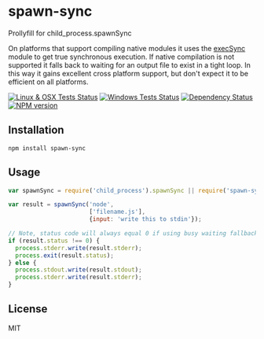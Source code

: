 # spawn-sync

Prollyfill for child_process.spawnSync

On platforms that support compiling native modules it uses the [execSync](https://www.npmjs.org/package/execSync) module to get true synchronous execution.  If native compilation is not supported it falls back to waiting for an output file to exist in a tight loop.  In this way it gains excellent cross platform support, but don't expect it to be efficient on all platforms.

[![Linux & OSX Tests Status](https://img.shields.io/travis/ForbesLindesay/spawn-sync/master.svg?label=Linux%20%26%20OSX%20Tests)](https://travis-ci.org/ForbesLindesay/spawn-sync)
[![Windows Tests Status](https://img.shields.io/appveyor/ci/ForbesLindesay/spawn-sync.svg?label=Windows%20Tests)](https://ci.appveyor.com/project/ForbesLindesay/spawn-sync)
[![Dependency Status](https://img.shields.io/gemnasium/ForbesLindesay/spawn-sync.svg)](https://gemnasium.com/ForbesLindesay/spawn-sync)
[![NPM version](https://img.shields.io/npm/v/spawn-sync.svg)](http://badge.fury.io/js/spawn-sync)

## Installation

    npm install spawn-sync


## Usage

```js
var spawnSync = require('child_process').spawnSync || require('spawn-sync');

var result = spawnSync('node',
                       ['filename.js'],
                       {input: 'write this to stdin'});

// Note, status code will always equal 0 if using busy waiting fallback
if (result.status !== 0) {
  process.stderr.write(result.stderr);
  process.exit(result.status);
} else {
  process.stdout.write(result.stdout);
  process.stderr.write(result.stderr);
}
```

## License

  MIT
